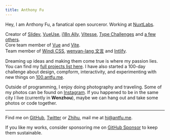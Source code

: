```yaml
---
title: Anthony Fu
---
```


<ClientOnly>
  <Plum/>
</ClientOnly>

Hey, I am Anthony Fu, a fanatical open sourceror. Working at [NuxtLabs](https://nuxtlabs.com/).

Creator of [Slidev](https://github.com/slidevjs/slidev), [VueUse](https://github.com/vueuse/vueuse), [i18n Ally](https://github.com/lokalise/i18n-ally), [Vitesse](https://github.com/antfu/vitesse), [Type Challenges](https://github.com/type-challenges/type-challenges) and [a few others](/projects).<br>
Core team member of [Vue](https://vuejs.org/) and [Vite](http://vitejs.dev/).<br>
Team member of [Windi CSS](https://windicss.org/), [wenyan-lang 文言](https://wy-lang.org/) and [Intlify](https://github.com/intlify).

Dreaming up ideas and making them come true is where my passion lies. You can find my [full projects list here](/projects). I have also started a 100-day challenge about design, compform, interactivity, and experimenting with new things on [100.antfu.me](https://100.antfu.me/).

Outside of programming, I enjoy doing photography and traveling. Some of my photos can be found on [Instagram](https://www.instagram.com/antfu7). If you happened to be in the same city I live (currently in **Wenzhou**), maybe we can hang out and take some photos or code together.

***

Find me on [GitHub](https://github.com/antfu), [Twitter](https://www.twitter.com/antfu7) or [Zhihu](https://www.zhihu.com/people/antfu), mail me at [hi@antfu.me](mailto:hi@antfu.me).

If you like my works, consider sponsoring me on [GitHub Sponsor](https://github.com/sponsors/antfu) to keep them sustainable.
